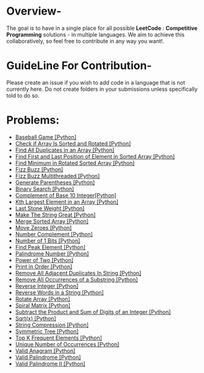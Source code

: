 # Overview-
The goal is to have in a single place for all possible **LeetCode** : **Competitive Programming** solutions - in multiple languages. We aim to achieve this collaboratively, so feel free to contribute in any way you want!.

# GuideLine For Contribution-
Please create an issue if you wish to add code in a language that is not currently here. Do not create folders in your submissions unless specifically told to do so.

# Problems:

- [Baseball Game [Python]](682.Baseball_Game.py)
- [Check if Array Is Sorted and Rotated [Python]](1752.Check_if_Array_Is_Sorted_and|_Rotated.py)
- [Find All Duplicates in an Array [Python]](442.Find_All_Duplicates_in_an_Array.py)
- [Find First and Last Position of Element in Sorted Array [Python]](34.Find_First_and_Last_Position_of_Element_in_Sorted_Array.py)
- [Find Minimum in Rotated Sorted Array [Python]](153.FindMinimum_in_Rotated_Sorted_Array.py)
- [Fizz Buzz [Python]](412.Fizz_Buzz.py)
- [Fizz Buzz Multithreaded [Python]](1195.Fizz_Buzz_Multithreaded.py)
- [Generate Parentheses [Python]](22.Generate_Parentheses.py)
- [Binary Search [Python]](704.Binary_Search.py)
- [Complement of Base 10 Integer[Python]](1009.Complement_of_Base_10_Integer.py)
- [Kth Largest Element in an Array [Python]](215.Kth_Largest_Element_in_an_Array.py)
- [Last Stone Weight [Python]](1046.Last_Stone_Weight.py)
- [Make The String Great [Python]](1544.Make_The_String_Great.py)
- [Merge Sorted Array [Python]](88.Merge_Sorted_Array.py)
- [Move Zeroes [Python]](283.Move_Zeroes.py)
- [Number Complement [Python]](476.Number_Complement.py)
- [Number of 1 Bits [Python]](191.Number_of_1_Bits.py)
- [Find Peak Element [Python]](162.Find_Peak_Element.py)
- [Palindrome Number [Python]](9.Palindrome_Number.py)
- [Power of Two [Python]](231.Power_of_Two.py)
- [Print in Order [Python]](1114.Print_in_Order.py)
- [Remove All Adjacent Duplicates In String [Python]](1047.Remove_All_Adjacent_Duplicates_In_String.py)
- [Remove All Occurrences of a Substring [Python]](1910.Remove_All_Occurrences_of_a_Substring.py)
- [Reverse Integer [Python]](7.Reverse_Integer.py)
- [Reverse Words in a String [Python]](151.Reverse_Words_in_a_String.py)
- [Rotate Array [Python]](189.Rotate_Array.py)
- [Spiral Matrix [Python]](54.Spiral_Matrix.py)
- [Subtract the Product and Sum of Digits of an Integer [Python]](1281.Subtract_the_Product_and_Sum_of_Digits_of_an_Integer.py)
- [Sqrt(x) [Python]](69.Sqrt(x).py)
- [String Compression [Python]](443.String_Compression.py)
- [Symmetric Tree [Python]](101.Symmetric_Tree.py)
- [Top K Frequent Elements [Python]](347.Top_K_Frequent_Elements.py)
- [Unique Number of Occurrences [Python]](1207.Unique_Number_of_Occurrences.py)
- [Valid Anagram [Python]](242.Valid_Anagram.py)
- [Valid Palindrome [Python]](125.Valid_Palindrome.py)
- [Valid Palindrome II [Python]](680.Valid_Palindrome_II.py)

